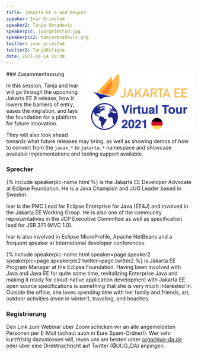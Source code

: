 ```yaml
---
title: Jakarta EE 9 and Beyond
speaker: Ivar Grimstad
speaker2: Tanja Obradovic
speakerpic: ivargrimstad.jpg
speakerpic2: tanjaobradovic.png
twitter: ivar_grimstad
twitter2: TanjaEclipse
date: 2021-01-14 18:30
---
```


<img src="/images/jakarta_ee_virtual_tour_2021_germany.png" alt="Jakarta EE Virtual Tour 2021 Banner" style="float: right; max-width: 300px;"/>
### Zusammenfassung

In this session, Tanja and Ivar will go through the upcoming Jakarta EE 9 release, how it lowers the barriers of entry, eases the migration, and lays the foundation for a platform for future innovation.

They will also look ahead towards what future releases may bring, as well as showing demos of how to convert from the `javax.*` to `jakarta.*` namespace and showcase available implementations and tooling support available.

### Sprecher

{% include speakerpic-name.html %} is the Jakarta EE Developer Advocate at Eclipse Foundation. He is a Java Champion and JUG Leader based in Sweden.

Ivar is the PMC Lead for Eclipse Enterprise for Java (EE4J) and involved in the Jakarta EE Working Group. He is also one of the community representatives in the JCP Executive Committee as well as specification lead for JSR 371 (MVC 1.0).

Ivar is also involved in Eclipse MicroProfile, Apache NetBeans and a frequent speaker at International developer conferences.

{% include speakerpic-name.html speaker=page.speaker2 speakerpic=page.speakerpic2 twitter=page.twitter2 %} is Jakarta EE Program Manager at the Eclipse Foundation.
Having been involved with Java and Java EE for quite some time, revitalizing Enterprise Java and making it ready for cloud-native application development with Jakarta EE open source specifications is something that she is very much interested in.
Outside the office, she loves spending time with her family and friends, art, outdoor activities (even in winter!), traveling, and beaches.

### Registrierung

Den Link zum Webinar über Zoom schicken wir an alle angemeldeten Personen per E-Mail (schaut auch in Eure Spam-Ordner!). Wer sehr kurzfristig dazustossen will, muss uns am besten unter orga@jug-da.de oder über eine Direktnachricht auf Twitter (@JUG_DA) anpingen.
